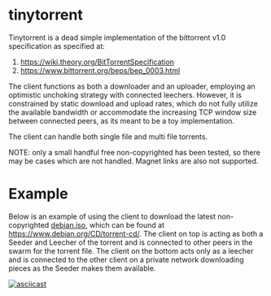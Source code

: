# tinytorrent

Tinytorrent is a dead simple implementation of the bittorrent v1.0 specification as specified at:

1. https://wiki.theory.org/BitTorrentSpecification
2. https://www.bittorrent.org/beps/bep_0003.html


The client functions as both a downloader and an uploader, employing an optimistic unchoking strategy with connected leechers. However, it is constrained by static download and upload rates, which do not fully utilize the available bandwidth or accommodate the increasing TCP window size between connected peers,
as its meant to be a toy implementation.

The client can handle both single file and multi file torrents.

NOTE: only a small handful free non-copyrighted has been tested, so there may be cases which are not handled. Magnet links are also not supported.

# Example

Below is an example of using the client to download the latest non-copyrighted [debian.iso](./torrent/test_data/debian.torrent), 
which can be found at https://www.debian.org/CD/torrent-cd/.  The client on top is acting as both a Seeder and Leecher of the torrent 
and is connected to other peers in the  swarm for the torrent file. The client on the bottom acts only as a leecher and is connected 
to the other client  on a private network downloading pieces as the Seeder makes them available.

[![asciicast](https://asciinema.org/a/HO1qUu1tYe2IKxytWTc509p25.svg)](https://asciinema.org/a/HO1qUu1tYe2IKxytWTc509p25)

